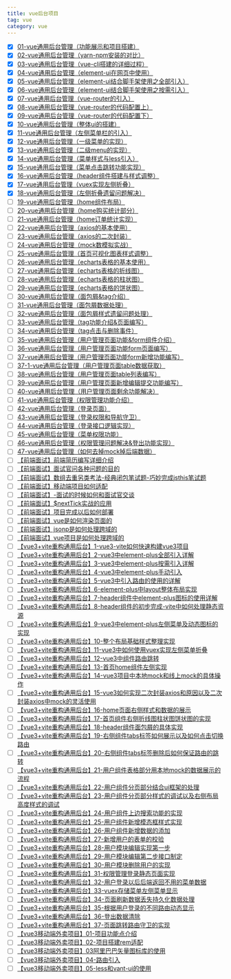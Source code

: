 ```yaml
---
title: vue后台项目
tag: vue
category: vue
---
```


- [x] [01-vue通用后台管理（功能展示和项目搭建）](https://www.bilibili.com/video/BV1QU4y1E7qo?p=1)
- [x] [02-vue通用后台管理（yarn-npm安装的对比）](https://www.bilibili.com/video/BV1QU4y1E7qo?p=2)
- [x] [03-vue通用后台管理（vue-cli搭建的详细过程）](https://www.bilibili.com/video/BV1QU4y1E7qo?p=3)
- [x] [04-vue通用后台管理（element-ui在网页中使用）](https://www.bilibili.com/video/BV1QU4y1E7qo?p=4)
- [x] [05-vue通用后台管理（element-ui结合脚手架使用之全部引入）](https://www.bilibili.com/video/BV1QU4y1E7qo?p=5)
- [x] [06-vue通用后台管理（element-ui结合脚手架使用之按需引入）](https://www.bilibili.com/video/BV1QU4y1E7qo?p=6)
- [x] [07-vue通用后台管理（vue-router的引入）](https://www.bilibili.com/video/BV1QU4y1E7qo?p=7)
- [x] [08-vue通用后台管理（vue-router的代码配置上）](https://www.bilibili.com/video/BV1QU4y1E7qo?p=8)
- [x] [09-vue通用后台管理（vue-router的代码配置下）](https://www.bilibili.com/video/BV1QU4y1E7qo?p=9)
- [x] [10-vue通用后台管理（整体ui的搭建）](https://www.bilibili.com/video/BV1QU4y1E7qo?p=10)
- [x] [11-vue通用后台管理（左侧菜单栏的引入）](https://www.bilibili.com/video/BV1QU4y1E7qo?p=11)
- [x] [12-vue通用后台管理（一级菜单的实现）](https://www.bilibili.com/video/BV1QU4y1E7qo?p=12)
- [x] [13-vue通用后台管理（二级menu的实现）](https://www.bilibili.com/video/BV1QU4y1E7qo?p=13)
- [x] [14-vue通用后台管理（菜单样式与less引入）](https://www.bilibili.com/video/BV1QU4y1E7qo?p=14)
- [x] [15-vue通用后台管理（菜单点击跳转功能实现）](https://www.bilibili.com/video/BV1QU4y1E7qo?p=15)
- [x] [16-vue通用后台管理（header组件搭建与样式调整）](https://www.bilibili.com/video/BV1QU4y1E7qo?p=16)
- [x] [17-vue通用后台管理（vuex实现左侧折叠）](https://www.bilibili.com/video/BV1QU4y1E7qo?p=17)
- [x] [18-vue通用后台管理（左侧折叠遗留问题解决）](https://www.bilibili.com/video/BV1QU4y1E7qo?p=18)
- [ ] [19-vue通用后台管理（home组件布局）](https://www.bilibili.com/video/BV1QU4y1E7qo?p=19)
- [ ] [20-vue通用后台管理（home购买统计部分）](https://www.bilibili.com/video/BV1QU4y1E7qo?p=20)
- [ ] [21-vue通用后台管理（home订单统计实现）](https://www.bilibili.com/video/BV1QU4y1E7qo?p=21)
- [ ] [22-vue通用后台管理（axios的基本使用）](https://www.bilibili.com/video/BV1QU4y1E7qo?p=22)
- [ ] [23-vue通用后台管理（axios的二次封装）](https://www.bilibili.com/video/BV1QU4y1E7qo?p=23)
- [ ] [24-vue通用后台管理（mock数模拟实战）](https://www.bilibili.com/video/BV1QU4y1E7qo?p=24)
- [ ] [25-vue通用后台管理（首页可视化图表样式调整）](https://www.bilibili.com/video/BV1QU4y1E7qo?p=25)
- [ ] [26-vue通用后台管理（echarts表格的基本使用）](https://www.bilibili.com/video/BV1QU4y1E7qo?p=26)
- [ ] [27-vue通用后台管理（echarts表格的折线图）](https://www.bilibili.com/video/BV1QU4y1E7qo?p=27)
- [ ] [28-vue通用后台管理（echarts表格的柱状图）](https://www.bilibili.com/video/BV1QU4y1E7qo?p=28)
- [ ] [29-vue通用后台管理（echarts表格的饼状图）](https://www.bilibili.com/video/BV1QU4y1E7qo?p=29)
- [ ] [30-vue通用后台管理（面包屑&tag介绍）](https://www.bilibili.com/video/BV1QU4y1E7qo?p=30)
- [ ] [31-vue通用后台管理（面包屑数据处理）](https://www.bilibili.com/video/BV1QU4y1E7qo?p=31)
- [ ] [32-vue通用后台管理（面包屑样式遗留问题处理）](https://www.bilibili.com/video/BV1QU4y1E7qo?p=32)
- [ ] [33-vue通用后台管理（tag功能介绍&页面编写）](https://www.bilibili.com/video/BV1QU4y1E7qo?p=33)
- [ ] [34-vue通用后台管理（tag点击与删除事件）](https://www.bilibili.com/video/BV1QU4y1E7qo?p=34)
- [ ] [35-vue通用后台管理（用户管理页面功能&form组件介绍）](https://www.bilibili.com/video/BV1QU4y1E7qo?p=35)
- [ ] [36-vue通用后台管理（用户管理页面功能form页面编写）](https://www.bilibili.com/video/BV1QU4y1E7qo?p=36)
- [ ] [37-vue通用后台管理（用户管理页面功能form新增功能编写）](https://www.bilibili.com/video/BV1QU4y1E7qo?p=37)
- [ ] [37-1-vue通用后台管理（用户管理页面table数据获取）](https://www.bilibili.com/video/BV1QU4y1E7qo?p=38)
- [ ] [38-vue通用后台管理（用户管理页面table列表编写）](https://www.bilibili.com/video/BV1QU4y1E7qo?p=39)
- [ ] [39-vue通用后台管理（用户管理页面新增编辑提交功能编写）](https://www.bilibili.com/video/BV1QU4y1E7qo?p=40)
- [ ] [40-vue通用后台管理（用户管理页面剩余功能解决）](https://www.bilibili.com/video/BV1QU4y1E7qo?p=41)
- [ ] [41-vue通用后台管理（权限管理功能介绍）](https://www.bilibili.com/video/BV1QU4y1E7qo?p=42)
- [ ] [42-vue通用后台管理（登录页面）](https://www.bilibili.com/video/BV1QU4y1E7qo?p=43)
- [ ] [43-vue通用后台管理（登录权限和导航守卫）](https://www.bilibili.com/video/BV1QU4y1E7qo?p=44)
- [ ] [44-vue通用后台管理（登录接口逻辑实现）](https://www.bilibili.com/video/BV1QU4y1E7qo?p=45)
- [ ] [45-vue通用后台管理（菜单权限功能）](https://www.bilibili.com/video/BV1QU4y1E7qo?p=46)
- [ ] [46-vue通用后台管理（权限管理问题解决&登出功能实现）](https://www.bilibili.com/video/BV1QU4y1E7qo?p=47)
- [ ] [47-vue通用后台管理（如何去掉mock掉后端数据）](https://www.bilibili.com/video/BV1QU4y1E7qo?p=48)
- [ ] [【前端面试】前端简历编写详细介绍](https://www.bilibili.com/video/BV1QU4y1E7qo?p=49)
- [ ] [【前端面试】面试官问各种问题的目的](https://www.bilibili.com/video/BV1QU4y1E7qo?p=50)
- [ ] [【前端面试】数组去重另类考法-经典闭包笔试题-巧妙完成jsthis笔试题](https://www.bilibili.com/video/BV1QU4y1E7qo?p=51)
- [ ] [【前端面试】移动端项目如何适配](https://www.bilibili.com/video/BV1QU4y1E7qo?p=52)
- [ ] [【前端面试】-面试的时候如何和面试官交谈](https://www.bilibili.com/video/BV1QU4y1E7qo?p=53)
- [ ] [【前端面试】$nextTick实战的应用](https://www.bilibili.com/video/BV1QU4y1E7qo?p=54)
- [ ] [【前端面试】项目完成以后如何部署](https://www.bilibili.com/video/BV1QU4y1E7qo?p=55)
- [ ] [【前端面试】vue是如何渲染页面的](https://www.bilibili.com/video/BV1QU4y1E7qo?p=56)
- [ ] [【前端面试】jsonp是如何处理跨域的](https://www.bilibili.com/video/BV1QU4y1E7qo?p=57)
- [ ] [【前端面试】vue项目是如何处理跨域的](https://www.bilibili.com/video/BV1QU4y1E7qo?p=58)
- [ ] [【vue3+vite重构通用后台】1-vue3-vite如何快速构建vue3项目](https://www.bilibili.com/video/BV1QU4y1E7qo?p=59)
- [ ] [【vue3+vite重构通用后台】2-vue3中element-plus全部引入详解](https://www.bilibili.com/video/BV1QU4y1E7qo?p=60)
- [ ] [【vue3+vite重构通用后台】3-vue3中element-plus按需引入详解](https://www.bilibili.com/video/BV1QU4y1E7qo?p=61)
- [ ] [【vue3+vite重构通用后台】4-vue3中element-plus手动引入](https://www.bilibili.com/video/BV1QU4y1E7qo?p=62)
- [ ] [【vue3+vite重构通用后台】5-vue3中引入路由的使用的详解](https://www.bilibili.com/video/BV1QU4y1E7qo?p=63)
- [ ] [【vue3+vite重构通用后台】6-element-plus中layout整体布局实现](https://www.bilibili.com/video/BV1QU4y1E7qo?p=64)
- [ ] [【vue3+vite重构通用后台】7-header组件中element-plus图标的使用详解](https://www.bilibili.com/video/BV1QU4y1E7qo?p=65)
- [ ] [【vue3+vite重构通用后台】8-header组件的初步完成-vite中如何处理静态资源](https://www.bilibili.com/video/BV1QU4y1E7qo?p=66)
- [ ] [【vue3+vite重构通用后台】9-vue3中element-plus左侧菜单及动态图标的实现](https://www.bilibili.com/video/BV1QU4y1E7qo?p=67)
- [ ] [【vue3+vite重构通用后台】10-整个布局基础样式整理实现](https://www.bilibili.com/video/BV1QU4y1E7qo?p=68)
- [ ] [【vue3+vite重构通用后台】11-vue3中如何使用vuex实现左侧菜单折叠](https://www.bilibili.com/video/BV1QU4y1E7qo?p=69)
- [ ] [【vue3+vite重构通用后台】12-vue3中组件路由跳转](https://www.bilibili.com/video/BV1QU4y1E7qo?p=70)
- [ ] [【vue3+vite重构通用后台】13-首页home组件左侧实现](https://www.bilibili.com/video/BV1QU4y1E7qo?p=71)
- [ ] [【vue3+vite重构通用后台】14-vue3项目中本地mock和线上mock的具体操作](https://www.bilibili.com/video/BV1QU4y1E7qo?p=72)
- [ ] [【vue3+vite重构通用后台】15-vue3如何实现二次封装axios和原因以及二次封装axios中mock的灵活使用](https://www.bilibili.com/video/BV1QU4y1E7qo?p=73)
- [ ] [【vue3+vite重构通用后台】16-home页面右侧样式和数据的展示](https://www.bilibili.com/video/BV1QU4y1E7qo?p=74)
- [ ] [【vue3+vite重构通用后台】17-首页组件右侧折线图柱状图饼状图的实现](https://www.bilibili.com/video/BV1QU4y1E7qo?p=75)
- [ ] [【vue3+vite重构通用后台】18-header组件面包屑的具体实现](https://www.bilibili.com/video/BV1QU4y1E7qo?p=76)
- [ ] [【vue3+vite重构通用后台】19-右侧组件tabs标签如何展示以及如何点击切换路由](https://www.bilibili.com/video/BV1QU4y1E7qo?p=77)
- [ ] [【vue3+vite重构通用后台】20-右侧组件tabs标签删除后如何保证路由的跳转](https://www.bilibili.com/video/BV1QU4y1E7qo?p=78)
- [ ] [【vue3+vite重构通用后台】21-用户组件表格部分用本地mock的数据展示的流程](https://www.bilibili.com/video/BV1QU4y1E7qo?p=79)
- [ ] [【vue3+vite重构通用后台】22-用户组件分页部分结合ui框架的处理](https://www.bilibili.com/video/BV1QU4y1E7qo?p=80)
- [ ] [【vue3+vite重构通用后台】23-用户组件分页部分样式的调试以及右侧布局高度样式的调试](https://www.bilibili.com/video/BV1QU4y1E7qo?p=81)
- [ ] [【vue3+vite重构通用后台】24-用户组件上边搜索功能的实现](https://www.bilibili.com/video/BV1QU4y1E7qo?p=82)
- [ ] [【vue3+vite重构通用后台】25-用户组件新增模态框样式实现](https://www.bilibili.com/video/BV1QU4y1E7qo?p=83)
- [ ] [【vue3+vite重构通用后台】26-用户组件新增数据的添加](https://www.bilibili.com/video/BV1QU4y1E7qo?p=84)
- [ ] [【vue3+vite重构通用后台】27-新增用户的表单的校验](https://www.bilibili.com/video/BV1QU4y1E7qo?p=85)
- [ ] [【vue3+vite重构通用后台】28-用户模块编辑实现第一步](https://www.bilibili.com/video/BV1QU4y1E7qo?p=86)
- [ ] [【vue3+vite重构通用后台】29-用户模块编辑第二步接口制定](https://www.bilibili.com/video/BV1QU4y1E7qo?p=87)
- [ ] [【vue3+vite重构通用后台】30-用户模块删除用户的实现](https://www.bilibili.com/video/BV1QU4y1E7qo?p=88)
- [ ] [【vue3+vite重构通用后台】31-权限管理登录静态页面实现](https://www.bilibili.com/video/BV1QU4y1E7qo?p=89)
- [ ] [【vue3+vite重构通用后台】32-用户登录以后后端返回不用的菜单数据](https://www.bilibili.com/video/BV1QU4y1E7qo?p=90)
- [ ] [【vue3+vite重构通用后台】33-vuex存储菜单左侧菜单显示](https://www.bilibili.com/video/BV1QU4y1E7qo?p=91)
- [ ] [【vue3+vite重构通用后台】34-页面刷新数据丢失持久化数据处理](https://www.bilibili.com/video/BV1QU4y1E7qo?p=92)
- [ ] [【vue3+vite重构通用后台】35-根据用户登录的不同路由动态显示](https://www.bilibili.com/video/BV1QU4y1E7qo?p=93)
- [ ] [【vue3+vite重构通用后台】36-登出数据清除](https://www.bilibili.com/video/BV1QU4y1E7qo?p=94)
- [ ] [【vue3+vite重构通用后台】37-页面跳转路由守卫的实现](https://www.bilibili.com/video/BV1QU4y1E7qo?p=95)
- [ ] [【vue3移动端外卖项目】01-项目功能点介绍](https://www.bilibili.com/video/BV1QU4y1E7qo?p=96)
- [ ] [【vue3移动端外卖项目】02-项目搭建rem适配](https://www.bilibili.com/video/BV1QU4y1E7qo?p=97)
- [ ] [【vue3移动端外卖项目】03阿里巴巴矢量图标库的使用](https://www.bilibili.com/video/BV1QU4y1E7qo?p=98)
- [ ] [【vue3移动端外卖项目】04-路由引入](https://www.bilibili.com/video/BV1QU4y1E7qo?p=99)
- [ ] [【vue3移动端外卖项目】05-less和vant-ui的使用](https://www.bilibili.com/video/BV1QU4y1E7qo?p=100)